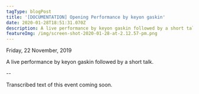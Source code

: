 ```yaml
---
tagType: blogPost
title: '[DOCUMENTATION] Opening Performance by keyon gaskin'
date: 2020-01-28T18:51:31.070Z
description: A live performance by keyon gaskin followed by a short talk.
featureImg: /img/screen-shot-2020-01-28-at-2.12.57-pm.png
---
```





Friday, 22 November, 2019

A live performance by keyon gaskin followed by a short talk.

\--

Transcribed text of this event coming soon.
